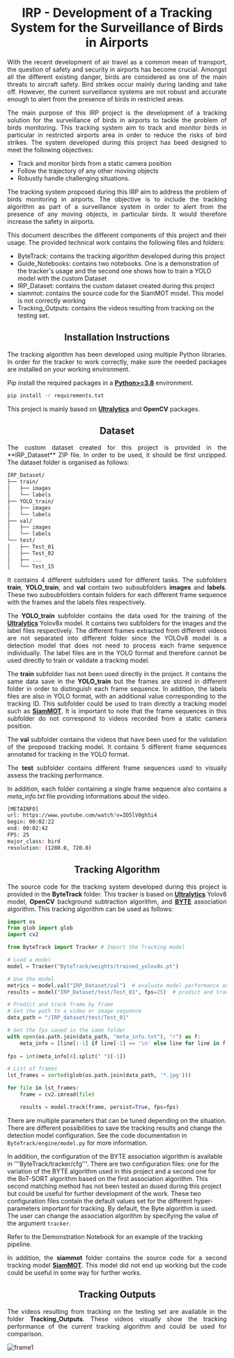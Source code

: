 # <div align="center">IRP - Development of a Tracking System for the Surveillance of Birds in Airports</div>

<p style="text-align: justify;">
With the recent development of air travel as a common mean of transport, the question of safety and security in airports has become crucial. Amongst all the different existing danger, birds are considered as one of the main threats to aircraft safety. Bird strikes occur mainly during landing and take off. However, the current surveillance systems are not robust and accurate enough to alert from the presence of birds in restricted areas.

<p style="text-align: justify;">
The main purpose of this IRP project is the development of a tracking solution for the surveillance of birds in airports to tackle the problem of birds monitoring. This tracking system aim to track and monitor birds in particular in restricted airports area in order to reduce the risks of bird strikes. The system developed during this project has beed designed to meet the following objectives:

- Track and monitor birds from a static camera position
- Follow the trajectory of any other moving objects
- Robustly handle challenging situations.
<p style="text-align: justify;">
The tracking system proposed during this IRP aim to address the problem of birds monitoring in airports. The objective is to include the tracking algorithm as part of a surveillance system in order to alert from the presence of any moving objects, in particular birds. It would therefore increase the safety in airports.
<p style="text-align: justify;">
This document describes the different components of this project and their usage. The provided technical work contains the following files and folders:

- ByteTrack: contains the tracking algorithm developed during this project
- Guide_Notebooks: contains two notebooks. One is a demonstration of the tracker's usage and the second one shows how to train a YOLO model with the custom Dataset
- IRP_Dataset: contains the custom dataset created during this project
- siammot: contains the source code for the SiamMOT model. This model is not correctly working
- Tracking_Outputs: contains the videos resulting from tracking on the testing set.


## <div align="center">Installation Instructions</div>
<p style="text-align: justify;">
The tracking algorithm has been developed using multiple Python libraries. In order for the tracker to work correctly, make sure the needed packages are installed on your working environment.

Pip install the required packages in a [**Python>=3.8**](https://www.python.org/) environment.

```bash
pip install -r requirements.txt
```

This project is mainly based on [**Ultralytics**](https://github.com/ultralytics/ultralytics) and **OpenCV** packages.

## <div align="center">Dataset</div>
<p style="text-align: justify;">
The custom dataset created for this project is provided in the **IRP_Dataset** ZIP file. In order to be used, it should be first unzipped. The dataset folder is organised as follows:

```bash
IRP_Dataset/
├── train/
│   ├── images
│   └── labels
├── YOLO_train/
│   ├── images
│   └── labels
├── val/
│   ├── images
│   └── labels
└── test/
│   ├── Test_01
│   ├── Test_02
│   ├── ...
│   └── Test_15
```
<p style="text-align: justify;">
It contains 4 different subfolders used for different tasks. The subfolders <strong>train</strong>, <strong>YOLO_train</strong>, and <strong>val</strong> contain two subsubfolders <strong>images</strong> and <strong>labels</strong>. These two subsubfolders contain folders for each different frame sequence with the frames and the labels files respectively. 
<p style="text-align: justify;">
The <strong>YOLO_train</strong> subfolder contains the data used for the training of the <a href="https://github.com/ultralytics/ultralytics"><strong>Ultralytics</strong></a> Yolov8x model. It contains two subfolders for the images and the label files respectively. The different frames extracted from different videos are not separated into different folder since the YOLOv8 model is a detection model that does not need to process each frame sequence individually. The label files are in the YOLO format and therefore cannot be used directly to train or validate a tracking model.
<p style="text-align: justify;">
The <strong>train</strong> subfolder has not been used directly in the project. It contains the same data save in the <strong>YOLO_train</strong> but the frames are stored in different folder in order to distinguish each frame sequence. In addition, the labels files are also in YOLO format, with an additional value corresponding to the tracking ID. This subfolder could be used to train directly a tracking model such as <a href="https://arxiv.org/abs/2105.11595"><strong>SiamMOT</strong></a>. It is important to note that the frame sequences in this subfolder do not correspond to videos recorded from a static camera position.
<p style="text-align: justify;">
The <strong>val</strong> subfolder contains the videos that have been used for the validation of the proposed tracking model. It contains 5 different frame sequences annotated for tracking in the YOLO format. 
<p style="text-align: justify;">
The <strong>test</strong> subfolder contains different frame sequences used to visually assess the tracking performance.
<p style="text-align: justify;">
  In addition, each folder containing a single frame sequence also contains a <em>meta_info.txt</em> file providing informations about the video.

```bash
[METAINFO]
url: https://www.youtube.com/watch?v=ZO5lV0gh5i4
begin: 00:02:22
end: 00:02:42
FPS: 25
major_class: bird
resolution: (1280.0, 720.0)
```

## <div align="center">Tracking Algorithm</div>
<p style="text-align: justify;">
The source code for the tracking system developed during this project is provided in the <strong>ByteTrack</strong> folder. This tracker is based on <a href="https://github.com/ultralytics/ultralytics"><strong>Ultralytics</strong></a> Yolov8 model, <strong>OpenCV</strong> background subtraction algorithm, and <a href="https://arxiv.org/abs/2110.06864"><strong>BYTE</strong></a> association algorithm. This tracking algorithm can be used as follows:

```python
import os
from glob import glob 
import cv2

from ByteTrack import Tracker # Import the Tracking model

# Load a model
model = Tracker("ByteTrack/weights/trained_yolov8x.pt")

# Use the model
metrics = model.val("IRP_Dataset/val")  # evaluate model performance on the validation set
results = model("IRP_Dataset/test/Test_01", fps=25)  # predict and track on an entire video

# Predict and track frame by frame
# Get the path to a video or image sequence
data_path = "/IRP_dataset/test/Test_01"

# Get the fps saved in the same folder
with open(os.path.join(data_path, "meta_info.txt"), "r") as f:
    meta_info = [line[:-1] if line[-1] == '\n' else line for line in f.readlines()]
    
fps = int(meta_info[4].split(" ")[-1])

# List of frames
lst_frames = sorted(glob(os.path.join(data_path, '*.jpg')))

for file in lst_frames:
    frame = cv2.imread(file)

    results = model.track(frame, persist=True, fps=fps)
```

There are multiple parameters that can be tuned depending on the situation. There are different possibilities to save the tracking results and change the detection model configuration. See the code documentation in ```ByteTrack/engine/model.py``` for more information.

In addition, the configuration of the BYTE association algorithm is available in '''ByteTrack/tracker/cfg'''. There are two configuration files: one for the variation of the BYTE algorithm used in this project and a second one for the BoT-SORT algorithm based on the first association algorithm. This second matching method has not been tested an dused during this project but could be useful for further development of the work. These two configuration files contain the default values set for the different hyper-parameters important for tracking. By default, the Byte algorithm is used. The user can change the association algorithm by specifying the value of the argument ```tracker```.

Refer to the Demonstration Notebook for an example of the tracking pipeline.
<p style="text-align: justify;">
In addition, the <strong>siammot</strong> folder contains the source code for a second tracking model <a href="https://arxiv.org/abs/2105.11595"><strong>SiamMOT</strong></a>. This model did not end up working but the code could be useful in some way for further works.

## <div align="center">Tracking Outputs</div>
<p style="text-align: justify;">
The videos resulting from tracking on the testing set are available in the folder <strong>Tracking_Outputs</strong>. These videos visually show the tracking performance of the current tracking algorithm and could be used for comparison.

![frame1](https://github.com/theolange01/IRP/assets/116893751/e573920c-863b-4bfa-a78a-bf2432a9c940)
